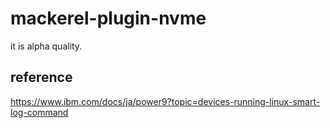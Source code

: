 # mackerel-plugin-nvme

it is alpha quality.

## reference

https://www.ibm.com/docs/ja/power9?topic=devices-running-linux-smart-log-command

